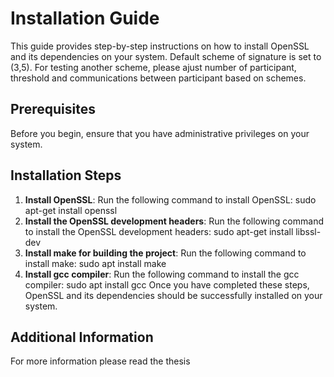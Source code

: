 # Installation Guide

This guide provides step-by-step instructions on how to install OpenSSL and its dependencies on your system. 
Default scheme of signature is set to (3,5). For testing another scheme, please ajust number of participant,
threshold and communications between participant based on schemes.

## Prerequisites
Before you begin, ensure that you have administrative privileges on your system.

## Installation Steps

1. **Install OpenSSL**: Run the following command to install OpenSSL:
sudo apt-get install openssl
2. **Install the OpenSSL development headers**: Run the following command to install the OpenSSL development headers:
sudo apt-get install libssl-dev
3. **Install make for building the project**: Run the following command to install make:
sudo apt install make
4. **Install gcc compiler**: Run the following command to install the gcc compiler:
sudo apt install gcc
Once you have completed these steps, OpenSSL and its dependencies should be successfully installed on your system.

## Additional Information
For more information please read the thesis

